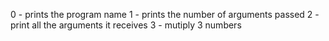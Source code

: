 0 - prints the program name
1 - prints the number of arguments passed
2 - print all the arguments it receives 
3 - mutiply 3 numbers
